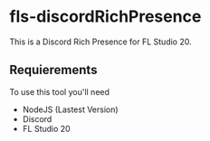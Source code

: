 # fls-discordRichPresence
This is a Discord Rich Presence for FL Studio 20.

## Requierements
To use this tool you'll need 
  - NodeJS (Lastest Version)
  - Discord
  - FL Studio 20
